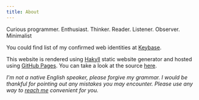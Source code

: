 ```yaml
---
title: About
---
```


Curious programmer. Enthusiast. Thinker. Reader. Listener. Observer. Minimalist

You could find list of my confirmed web identities at
[Keybase](https://keybase.io/raindev).

This website is rendered using [Hakyll](http://jaspervdj.be/hakyll) static
website generator and hosted using [GitHub Pages](https://pages.github.com).
You can take a look at the source
[here](http://github.com/raindev/raindev.github.io).

_I'm not a native English speaker, please forgive my grammar. I would be
thankful for pointing out any mistakes you may encounter. Please use any way to
[reach me](/contact.html) convenient for you._
